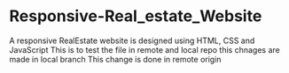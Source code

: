 # Responsive-Real_estate_Website
A responsive RealEstate website is designed using HTML, CSS and JavaScript
This is to test the file in remote and local repo
this chnages are made in local branch
This change is done in remote origin
